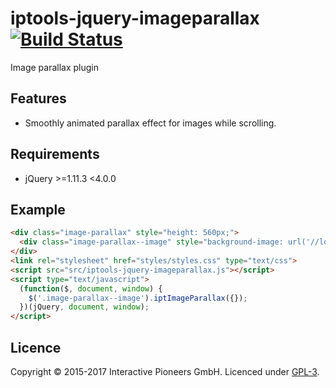 # iptools-jquery-imageparallax [![Build Status](http://img.shields.io/travis/interactive-pioneers/iptools-jquery-image-parallax.svg)](https://travis-ci.org/interactive-pioneers/iptools-jquery-image-parallax)

Image parallax plugin

## Features

- Smoothly animated parallax effect for images while scrolling.

## Requirements

- jQuery >=1.11.3 <4.0.0

## Example

```html
<div class="image-parallax" style="height: 560px;">
  <div class="image-parallax--image" style="background-image: url('//lorempixel.com/600/600/food/');"></div>
</div>
<link rel="stylesheet" href="styles/styles.css" type="text/css">
<script src="src/iptools-jquery-imageparallax.js"></script>
<script type="text/javascript">
  (function($, document, window) {
    $('.image-parallax--image').iptImageParallax({});
  })(jQuery, document, window);
</script>
```

## Licence
Copyright © 2015-2017 Interactive Pioneers GmbH. Licenced under [GPL-3](LICENSE).
